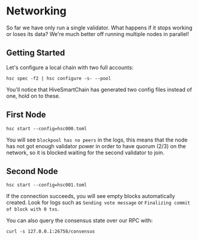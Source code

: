 # Networking

So far we have only run a single validator. What happens if it stops working or loses its data?
We're much better off running multiple nodes in parallel!

## Getting Started

Let's configure a local chain with two full accounts:

```shell
hsc spec -f2 | hsc configure -s- --pool
```

You'll notice that HiveSmartChain has generated two config files instead of one, hold on to these.


## First Node

```shell
hsc start --config=hsc000.toml
```

You will see `blockpool has no peers` in the logs, this means that the node has not got enough validator power in order to have 
quorum (2/3) on the network, so it is blocked waiting for the second validator to join.

## Second Node

```shell
hsc start --config=hsc001.toml
```

If the connection succeeds, you will see empty blocks automatically created.
Look for logs such as `Sending vote message` or `Finalizing commit of block with 0 txs`.

You can also query the consensus state over our RPC with:

```shell
curl -s 127.0.0.1:26758/consensus
```